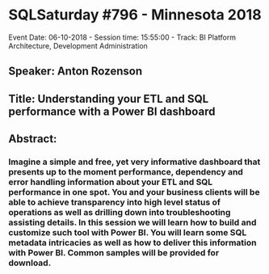 # SQLSaturday #796 - Minnesota 2018
Event Date: 06-10-2018 - Session time: 15:55:00 - Track: BI Platform Architecture, Development  Administration
## Speaker: Anton Rozenson
## Title: Understanding your ETL and SQL performance with a Power BI dashboard
## Abstract:
### Imagine a simple and free, yet very informative dashboard that presents up to the moment performance, dependency and error handling information about  your ETL and SQL performance in one spot. You and your business clients will be able to achieve transparency into high level status of operations as well as drilling down into troubleshooting assisting details. In this session we will learn how to build and customize such tool with Power BI. You will learn some SQL metadata intricacies as well as how to deliver this information with Power BI. Common samples will be provided for download.
